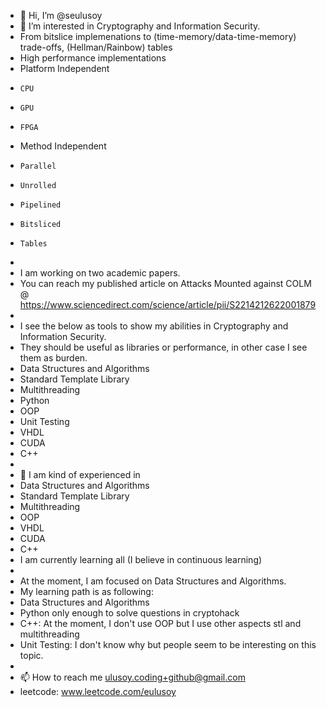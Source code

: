 - 👋 Hi, I’m @seulusoy
- 👀 I’m interested in Cryptography and Information Security.
- From bitslice implemenations to  (time-memory/data-time-memory) trade-offs, (Hellman/Rainbow) tables
- High performance implementations
-   Platform Independent
-     CPU
-     GPU
-     FPGA
-   Method Independent
-     Parallel
-     Unrolled
-     Pipelined
-     Bitsliced
-     Tables
- 
- I am working on two academic papers.
- You can reach my published article on Attacks Mounted against COLM @ https://www.sciencedirect.com/science/article/pii/S2214212622001879
- 
- I see the below as tools to show my abilities in Cryptography and Information Security.
- They should be useful as libraries or performance, in other case I see them as burden.
- Data Structures and Algorithms
- Standard Template Library 
- Multithreading
- Python
- OOP
- Unit Testing
- VHDL
- CUDA
- C++
- 
- 🌱 I am kind of experienced in
- Data Structures and Algorithms
- Standard Template Library
- Multithreading
- OOP
- VHDL
- CUDA
- C++
- I am currently learning all (I believe in continuous learning)
- 
- At the moment, I am focused on Data Structures and Algorithms.
- My learning path is as following:
- Data Structures and Algorithms
- Python only enough to solve questions in cryptohack
- C++: At the moment, I don't use OOP but I use other aspects stl and multithreading
- Unit Testing: I don't know why but people seem to be interesting on this topic.
- 
- 📫 How to reach me ulusoy.coding+github@gmail.com
- leetcode: www.leetcode.com/eulusoy

<!---
seulusoy/seulusoy is a ✨ special ✨ repository because its `README.md` (this file) appears on your GitHub profile.
You can click the Preview link to take a look at your changes.
--->
